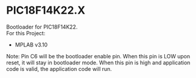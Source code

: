 # PIC18F14K22.X
Bootloader for PIC18F14K22.
<br>
For this Project:
* MPLAB v3.10

Note: Pin C6 will be the bootloader enable pin. When this pin is LOW upon reset, it will stay in bootloader mode. When this pin is high and application code is valid, the application code will run.